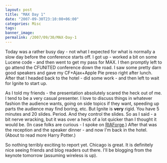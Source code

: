 ```yaml
---
layout: post
title: "MAX Day 1"
date: "2007-09-30T23:10:00+06:00"
categories: Misc 
tags: 
banner_image: 
permalink: /2007/09/30/MAX-Day-1
---
```


Today was a rather busy day - not what I expected for what is normally a slow day before the conference starts off. I got up - worked a bit on some Lucene code - and then went to get my pass for MAX. I then promptly left to go attend the CFUNITED conference down the road. I saw some pretty darn good speakers and gave my CF+Ajax+Apple Pie preso right after lunch. After that I headed back to the hotel - did some work - and then left to wait for Ignite to start up.

As I told my friends - the presentation absolutely scared the heck out of me. I tend to be a very casual presenter. I love to discuss things in whatever fashion the audience wants, going on side topics if they want, speeding up parts the audience may find boring, etc. But Ignite is <b>very</b> rigid. You have 5 minutes and 20 slides. Period. And they control the slides. So as I said - a bit nerve wracking, but it was over a heck of a lot quicker than I thought it would be. (In case folks are curious - I spoke on <a href="http://www.riaforge.org">RIAForge</a>.) After that was the reception and the speaker dinner - and now I'm back in the hotel. (About to read more Harry Potter.)

So nothing terribly exciting to report yet. Chicago is great. It is definitely nice seeing friends and blog readers out there. I'll be blogging from the keynote tomorrow (assuming wireless is up).